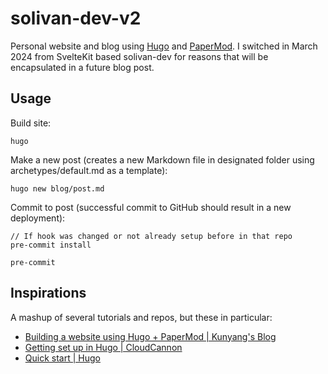 # solivan-dev-v2

Personal website and blog using [Hugo](https://gohugo.io/) and [PaperMod](https://github.com/adityatelange/hugo-PaperMod). I switched in March 2024 from SvelteKit based solivan-dev for reasons that will be encapsulated in a future blog post.

## Usage

Build site:
```
hugo
```

Make a new post (creates a new Markdown file in designated folder using archetypes/default.md as a template):
```
hugo new blog/post.md
```

Commit to post (successful commit to GitHub should result in a new deployment):
```
// If hook was changed or not already setup before in that repo
pre-commit install

pre-commit
```

## Inspirations

A mashup of several tutorials and repos, but these in particular:

- [Building a website using Hugo + PaperMod | Kunyang's Blog](https://kyxie.github.io/en/blog/tech/papermod/)
- [Getting set up in Hugo | CloudCannon](https://cloudcannon.com/tutorials/hugo-beginner-tutorial/)
- [Quick start | Hugo](https://gohugo.io/getting-started/quick-start/)
